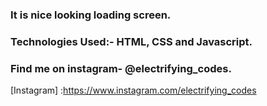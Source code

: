 ### It is nice looking loading screen.

### Technologies Used:- HTML, CSS and Javascript.

### Find me on instagram- @electrifying_codes.

[Instagram] :https://www.instagram.com/electrifying_codes